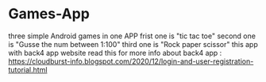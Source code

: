 # Games-App
three simple Android games in one APP
frist one is "tic tac toe" 
second one is "Gusse the num between 1:100"
third one is "Rock paper scissor"
this app with back4 app website
 read this for more info about back4 app : https://cloudburst-info.blogspot.com/2020/12/login-and-user-registration-tutorial.html

